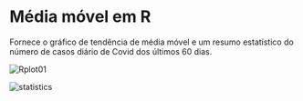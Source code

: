 # Média móvel em R

Fornece o gráfico de tendência de média móvel e um resumo estatístico do número de casos diário de Covid dos últimos 60 dias.

![Rplot01](https://user-images.githubusercontent.com/25599308/206653485-b815d9ed-d675-4f51-83ae-73282fcdd306.png)

![statistics](https://user-images.githubusercontent.com/25599308/206653528-83c1aa76-557a-4783-abc3-c68bd7960031.PNG)
